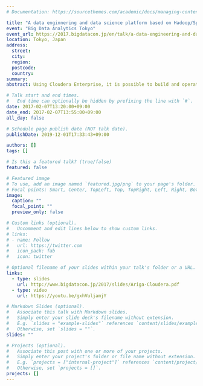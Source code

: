 ```yaml
---
# Documentation: https://sourcethemes.com/academic/docs/managing-content/

title: "A data enginnering and data science platform based on Hadoop/Spark"
event: "Big Data Analytics Tokyo"
event_url: https://2017.bigdatacon.jp/en/talk/a-data-engineering-and-data-science-platform-based-on-hadoopspark/
location: Tokyo, Japan
address:
  street:
  city:
  region:
  postcode:
  country:
summary:
abstract: Using Cloudera Enterprise, it is possible to build and operate an enterprise-grade Hadoop/Spark platform. To make use of big data, what kind of platform is needed, and how do you get the most out of it? From the perspective of data engineering and data science, I will introduce machine learning that uses SQL-on-Hadoop, Spark, and Python.

# Talk start and end times.
#   End time can optionally be hidden by prefixing the line with `#`.
date: 2017-02-07T13:20:00+09:00
date_end: 2017-02-07T13:55:00+09:00
all_day: false

# Schedule page publish date (NOT talk date).
publishDate: 2019-12-01T17:33:43+09:00

authors: []
tags: []

# Is this a featured talk? (true/false)
featured: false

# Featured image
# To use, add an image named `featured.jpg/png` to your page's folder. 
# Focal points: Smart, Center, TopLeft, Top, TopRight, Left, Right, BottomLeft, Bottom, BottomRight.
image:
  caption: ""
  focal_point: ""
  preview_only: false

# Custom links (optional).
#   Uncomment and edit lines below to show custom links.
# links:
# - name: Follow
#   url: https://twitter.com
#   icon_pack: fab
#   icon: twitter

# Optional filename of your slides within your talk's folder or a URL.
links:
  - type: slides
    url: http://www.bigdatacon.jp/2017/slides/Ariga-Cloudera.pdf
  - type: video
    url: https://youtu.be/gxhVuljamjY

# Markdown Slides (optional).
#   Associate this talk with Markdown slides.
#   Simply enter your slide deck's filename without extension.
#   E.g. `slides = "example-slides"` references `content/slides/example-slides.md`.
#   Otherwise, set `slides = ""`.
slides: ""

# Projects (optional).
#   Associate this post with one or more of your projects.
#   Simply enter your project's folder or file name without extension.
#   E.g. `projects = ["internal-project"]` references `content/project/deep-learning/index.md`.
#   Otherwise, set `projects = []`.
projects: []
---
```

